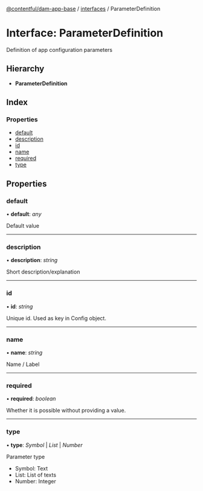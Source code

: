 [@contentful/dam-app-base](../README.md) / [interfaces](../modules/interfaces.md) / ParameterDefinition

# Interface: ParameterDefinition

Definition of app configuration parameters

## Hierarchy

* **ParameterDefinition**

## Index

### Properties

* [default](interfaces.parameterdefinition.md#default)
* [description](interfaces.parameterdefinition.md#description)
* [id](interfaces.parameterdefinition.md#id)
* [name](interfaces.parameterdefinition.md#name)
* [required](interfaces.parameterdefinition.md#required)
* [type](interfaces.parameterdefinition.md#type)

## Properties

### default

• **default**: *any*

Default value

___

### description

• **description**: *string*

Short description/explanation

___

### id

• **id**: *string*

Unique id. Used as key in Config object.

___

### name

• **name**: *string*

Name / Label

___

### required

• **required**: *boolean*

Whether it is possible without providing a value.

___

### type

• **type**: *Symbol* \| *List* \| *Number*

Parameter type
- Symbol: Text
- List: List of texts
- Number: Integer
